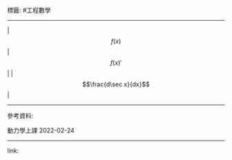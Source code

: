 標籤: #工程數學 

---

| $$f(x)$$  | $$f(x)'$$ |
| $$\frac{d\sec x}{dx}$$ | 

---

參考資料:

動力學上課 2022-02-24

---

link:

